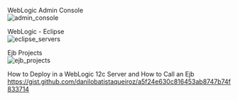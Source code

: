 

WebLogic Admin Console  
![admin_console](https://user-images.githubusercontent.com/32627919/35771232-6ba4feb6-0910-11e8-83f0-9118198f02e1.PNG)

WebLogic - Eclipse  
![eclipse_servers](https://user-images.githubusercontent.com/32627919/35771233-6bc4f824-0910-11e8-87fc-b1a73e94f682.png)

Ejb Projects  
![ejb_projects](https://user-images.githubusercontent.com/32627919/35771234-6be48a40-0910-11e8-8f8a-69738c9f1ab1.PNG)


How to Deploy in a WebLogic 12c Server and How to Call an Ejb   
https://gist.github.com/danilobatistaqueiroz/a5f24e630c816453ab8747b74f833714


